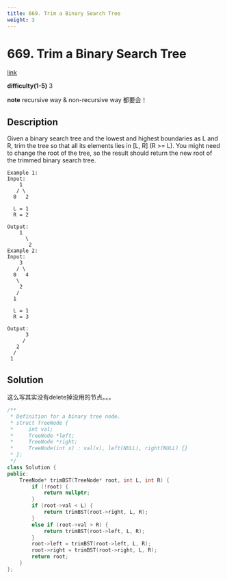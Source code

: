 ```yaml
---
title: 669. Trim a Binary Search Tree
weight: 3
---
```

# 669. Trim a Binary Search Tree
[link](https://leetcode.com/problems/trim-a-binary-search-tree/)

**difficulty(1-5)** 
3

**note**
recursive way & non-recursive way 都要会！

## Description
Given a binary search tree and the lowest and highest boundaries as L and R, trim the tree so that all its elements lies in [L, R] (R >= L). You might need to change the root of the tree, so the result should return the new root of the trimmed binary search tree.
```
Example 1:
Input: 
    1
   / \
  0   2

  L = 1
  R = 2

Output: 
    1
      \
       2
Example 2:
Input: 
    3
   / \
  0   4
   \
    2
   /
  1

  L = 1
  R = 3

Output: 
      3
     / 
   2   
  /
 1
```

## Solution 
这么写其实没有delete掉没用的节点。。。

```c++
/**
 * Definition for a binary tree node.
 * struct TreeNode {
 *     int val;
 *     TreeNode *left;
 *     TreeNode *right;
 *     TreeNode(int x) : val(x), left(NULL), right(NULL) {}
 * };
 */
class Solution {
public:
    TreeNode* trimBST(TreeNode* root, int L, int R) {
        if (!root) {
            return nullptr;
        }
        if (root->val < L) {
            return trimBST(root->right, L, R);
        }
        else if (root->val > R) {
            return trimBST(root->left, L, R);
        }
        root->left = trimBST(root->left, L, R);
        root->right = trimBST(root->right, L, R);
        return root;
    }
};
```